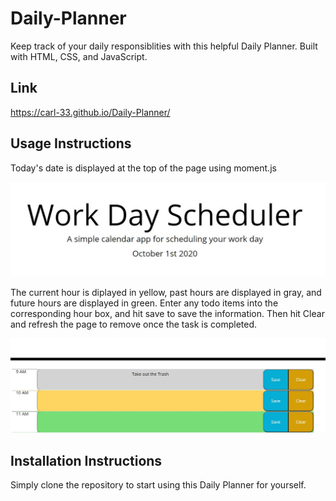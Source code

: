 # Daily-Planner
Keep track of your daily responsiblities with this helpful Daily Planner.  Built with HTML, CSS, and JavaScript. 

## Link

https://carl-33.github.io/Daily-Planner/

## Usage Instructions

Today's date is displayed at the top of the page using moment.js

![Image of Date](Assets/Capture1.JPG)

The current hour is diplayed in yellow, past hours are displayed in gray, and future hours are displayed in green.  Enter any todo items into the corresponding hour box, and hit save to save the information. Then hit Clear and refresh the page to remove once the task is completed. 

![Image of Planner](Assets/Capture2.JPG)

## Installation Instructions

Simply clone the repository to start using this Daily Planner for yourself.
